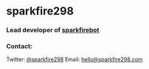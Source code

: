# sparkfire298


### Lead developer of [sparkfirebot](http://invite.sparkfire298.com)




### Contact:
Twitter: [@sparkfire298](https://twitter.com/sparkfire298)
Email: hello@sparkfire298.com

